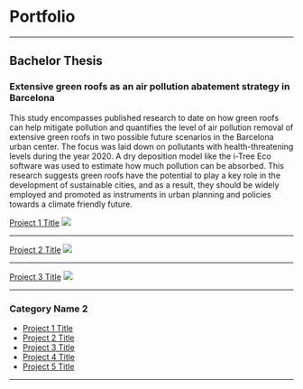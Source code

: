 # Portfolio

---

## Bachelor Thesis

### Extensive green roofs as an air pollution abatement strategy in Barcelona

This study encompasses published research to date on how green roofs can help mitigate pollution and quantifies the level of air pollution removal of extensive green roofs in two possible future scenarios in the Barcelona urban center. The focus was laid down on pollutants with health-threatening levels during the year 2020. A dry deposition model like the i-Tree Eco software was used to estimate how much pollution can be absorbed. This research suggests green roofs have the potential to play a key role in the development of sustainable cities, and as a result, they should be widely employed and promoted as instruments in urban planning and policies towards a climate friendly future.

[Project 1 Title](/sample_page)
<img src="images/dummy_thumbnail.jpg?raw=true"/>

---
[Project 2 Title](/pdf/sample_presentation.pdf)
<img src="images/dummy_thumbnail.jpg?raw=true"/>

---
[Project 3 Title](http://example.com/)
<img src="images/dummy_thumbnail.jpg?raw=true"/>

---

### Category Name 2

- [Project 1 Title](http://example.com/)
- [Project 2 Title](http://example.com/)
- [Project 3 Title](http://example.com/)
- [Project 4 Title](http://example.com/)
- [Project 5 Title](http://example.com/)

---
